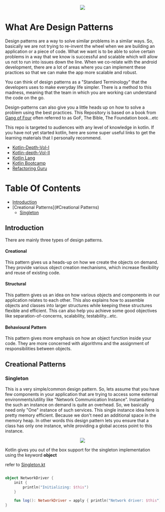 <p align="center">
  <img src="https://github.com/iamjosephmj/kotlin-design-patters/blob/main/media/structures.jpg" />
</p>


# What Are Design Patterns

Design patterns are a way to solve similar problems in a similar ways. So, basically we are not trying to re-invent the 
wheel when we are building an application or a piece of code. What we want is to be able to solve certain problems in a 
way that we know is successful and scalable which will allow us not to run into issues down the line. When we co-relate 
with the android development, there are a lot of areas where you can implement these practices so that we can make the app 
more scalable and robust.

You can think of design patterns as a "Standard Terminology" that the developers uses to make everyday life simpler. There 
is a method to this madness, meaning that the team in which you are working can understand the code on the go.

Design-patterns can also give you a little heads up on how to solve a problem using the best practices. This Repository 
is based on a book from [Gang of Four](http://wiki.c2.com/?GangOfFour) often referred to as GoF, The Bible, The Foundation book...etc 

This repo is targeted to audiences with any level of knowledge in kotlin. If you have not yet started kotlin, here are 
some super useful links to get the learning materials that I personally recommend.

- [Kotlin-Depth-Vol-I](https://www.amazon.com/Kotlin-Depth-Vol-I-Comprehensive-Multi-Paradigm/dp/9389328586)
- [Kotlin-depth-Vol-II](https://www.amazon.com/Kotlin-depth-Vol-II-comprehensive-multi-paradigm/dp/9389423228)
- [Kotlin Lang](https://kotlinlang.org/docs/getting-started.html)
- [Kotlin Bootcamp](https://developer.android.com/codelabs/kotlin-bootcamp-introduction)
- [Refactoring Guru](https://refactoring.guru/)

# Table Of Contents

* [Introduction](#Introduction)
* [Creational Patterns](#Creational Patterns)
  * [Singleton](#Singleton)


## Introduction

There are mainly three types of design patterns.
#### Creational
This pattern gives us a heads-up on how we create the objects on demand. They provide various object creation mechanisms, which 
increase flexibility and reuse of existing code.

#### Structural 
This pattern gives us an idea on how various objects and components in our application relates to each other. This also 
explains how to assemble objects and classes into larger structures while keeping these structures flexible and efficient.
This can also help you achieve some good objectives like separation-of-concerns, scalability, testability...etc.

#### Behavioural Pattern
This pattern gives more emphasis on how an object function inside your code. They are more concerned  with algorithms 
and the assignment of responsibilities between objects. 

## Creational Patterns

### Singleton

This is a very simple/common design pattern. So, lets assume that you have few components in your application that are 
trying to access some external environments/utility like "Network Communication Instance". Instantiating the such an 
instance on demand is quite an overhead. So, we basically need only "One" instance of such services. This single instance 
idea here is pretty memory efficient. Because we don't need an additional space in the memory heap. In other words this 
design pattern lets you ensure that a class has only one instance, while providing a global access point to this instance. 

<p align="center">
  <img src="https://github.com/iamjosephmj/kotlin-design-patters/blob/main/media/singleton.png" />
</p>

Kotlin gives you out of the box support for the singleton implementation using the keyword **object**

refer to [Singleton.kt](https://github.com/iamjosephmj/kotlin-design-patters/)
```kotlin

object NetworkDriver {
    init {
        println("Initializing: $this")
    }

    fun log(): NetworkDriver = apply { println("Network driver: $this") }
}

```

 
